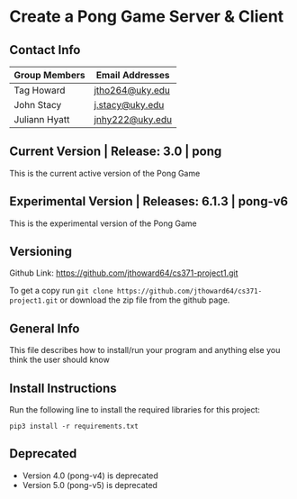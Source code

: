 # Create a Pong Game Server & Client

## Contact Info

| Group Members | Email Addresses |
| ------------- | --------------- |
| Tag Howard    | jtho264@uky.edu |
| John Stacy    | j.stacy@uky.edu |
| Juliann Hyatt | jnhy222@uky.edu |

## Current Version | Release: 3.0 | pong
This is the current active version of the Pong Game

## Experimental Version | Releases: 6.1.3 | pong-v6
This is the experimental version of the Pong Game

## Versioning

Github Link: https://github.com/jthoward64/cs371-project1.git

To get a copy run `git clone https://github.com/jthoward64/cs371-project1.git` or download the zip file from the github page.

## General Info

This file describes how to install/run your program and anything else you think the user should know

## Install Instructions

Run the following line to install the required libraries for this project:

`pip3 install -r requirements.txt`

## Deprecated
- Version 4.0 (pong-v4) is deprecated
- Version 5.0 (pong-v5) is deprecated